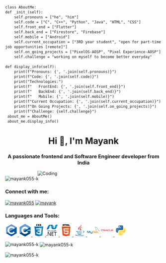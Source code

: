 
    class AboutMe:   
    def _init_(self):
        self.pronouns = ["he", "him"]
        self.code = ["C", "C++", "Python", "Java", "HTML", "CSS"]
        self.front_end = ["Flutter"]
        self.back_end = ["Firestore", "Firebase"]
        self.mobile = ["Android"]
        self.current_occupation = ["3RD year student", "open for part-time job opportunities [remote]"]
        self.on_going_projects = ["PixelOS-AOSP", "Pixel Experience-AOSP"]
        self.challenge = "working on myself to become better everyday"
        
    def display_info(self):
        print(f"Pronouns: {', '.join(self.pronouns)}")
        print(f"Code: {', '.join(self.code)}")
        print("Technologies:")
        print(f"   FrontEnd: {', '.join(self.front_end)}")
        print(f"   BackEnd: {', '.join(self.back_end)}")
        print(f"   Mobile: {', '.join(self.mobile)}")
        print(f"Current Occupation: {', '.join(self.current_occupation)}")
        print(f"On Going Projects: {', '.join(self.on_going_projects)}")
        print(f"Challenge: {self.challenge}")
     about_me = AboutMe()
     about_me.display_info()
    

   

<h1 align="center">Hi 👋, I'm Mayank</h1>
<h3 align="center">A passionate frontend and Software Engineer developer from India</h3>
<img align="right" alt="Coding" width="400" src="https://media.tenor.com/rePDfDWO3XoAAAAd/hacking.gif">
<p align="left"> <img src="https://komarev.com/ghpvc/?username=mayank055-k&label=Profile%20views&color=0e75b6&style=flat" alt="mayank055-k" /> </p>

<h3 align="left">Connect with me:</h3>
<p align="left">
<a href="https://instagram.com/mayank055" target="blank"><img align="center" src="https://raw.githubusercontent.com/rahuldkjain/github-profile-readme-generator/master/src/images/icons/Social/instagram.svg" alt="mayank055" height="30" width="40" /></a>
<a href="https://www.youtube.com/c/mayank" target="blank"><img align="center" src="https://raw.githubusercontent.com/rahuldkjain/github-profile-readme-generator/master/src/images/icons/Social/youtube.svg" alt="mayank" height="30" width="40" /></a>
</p>

<h3 align="left">Languages and Tools:</h3>
<p align="left"> <a href="https://www.cprogramming.com/" target="_blank" rel="noreferrer"> <img src="https://raw.githubusercontent.com/devicons/devicon/master/icons/c/c-original.svg" alt="c" width="40" height="40"/> </a> <a href="https://www.w3schools.com/cpp/" target="_blank" rel="noreferrer"> <img src="https://raw.githubusercontent.com/devicons/devicon/master/icons/cplusplus/cplusplus-original.svg" alt="cplusplus" width="40" height="40"/> </a> <a href="https://www.w3schools.com/css/" target="_blank" rel="noreferrer"> <img src="https://raw.githubusercontent.com/devicons/devicon/master/icons/css3/css3-original-wordmark.svg" alt="css3" width="40" height="40"/> </a> <a href="https://dotnet.microsoft.com/" target="_blank" rel="noreferrer"> <img src="https://raw.githubusercontent.com/devicons/devicon/master/icons/dot-net/dot-net-original-wordmark.svg" alt="dotnet" width="40" height="40"/> </a> <a href="https://www.w3.org/html/" target="_blank" rel="noreferrer"> <img src="https://raw.githubusercontent.com/devicons/devicon/master/icons/html5/html5-original-wordmark.svg" alt="html5" width="40" height="40"/> </a> <a href="https://www.java.com" target="_blank" rel="noreferrer"> <img src="https://raw.githubusercontent.com/devicons/devicon/master/icons/java/java-original.svg" alt="java" width="40" height="40"/> </a> <a href="https://www.mysql.com/" target="_blank" rel="noreferrer"> <img src="https://raw.githubusercontent.com/devicons/devicon/master/icons/mysql/mysql-original-wordmark.svg" alt="mysql" width="40" height="40"/> </a> <a href="https://www.oracle.com/" target="_blank" rel="noreferrer"> <img src="https://raw.githubusercontent.com/devicons/devicon/master/icons/oracle/oracle-original.svg" alt="oracle" width="40" height="40"/> </a> <a href="https://www.python.org" target="_blank" rel="noreferrer"> <img src="https://raw.githubusercontent.com/devicons/devicon/master/icons/python/python-original.svg" alt="python" width="40" height="40"/> </a> </p>

<p><img align="left" src="https://github-readme-stats.vercel.app/api/top-langs?username=mayank055-k&show_icons=true&locale=en&layout=compact" alt="mayank055-k" /></p>

<p>&nbsp;<img align="center" src="https://github-readme-stats.vercel.app/api?username=mayank055-k&show_icons=true&locale=en" alt="mayank055-k" /></p>

<p><img align="center" src="https://github-readme-streak-stats.herokuapp.com/?user=mayank055-k&" alt="mayank055-k" /></p>
